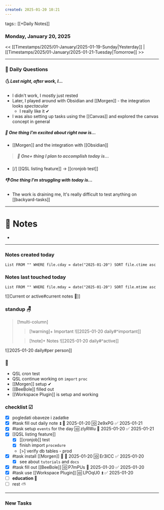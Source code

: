 ```yaml
---
created: 2025-01-20 10:21
---
```

tags:: [[+Daily Notes]]

### Monday, January 20, 2025

<< [[Timestamps/2025/01-January/2025-01-19-Sunday|Yesterday]] | [[Timestamps/2025/01-January/2025-01-21-Tuesday|Tomorrow]] >>

---
### 📅 Daily Questions
##### 🌜 **Last night, after work, I...**
- I didn't work, I mostly just rested
- Later, I played around with Obsidian and [[Morgen]] - the integration looks *spectacular*
	- I really like it ✔
- I was also setting up tasks using the [[Canvas]] and explored the canvas concept in general

##### 🙌 **One thing I'm excited about right now is...**
- [[Morgen]] and the integration with [[Obsidian]]

> ##### 🚀 **One+ thing I plan to accomplish today is...**
- [/] [[QSL listing feature]] -> [[cronjob test]]

##### 👎 **One thing I'm struggling with today is...**
- The work is draining me, It's really difficult to test anything on [[backyard-tasks]]

---
# 📝 Notes
- 

---
### Notes created today
```dataview
List FROM "" WHERE file.cday = date("2025-01-20") SORT file.ctime asc
```
### Notes last touched today
```dataview
List FROM "" WHERE file.mday = date("2025-01-20") SORT file.mtime asc
`````


![[Current or active#current notes 📓]]

### standup 🪑

> [!multi-column]
>> [!warning]+ Important
>> ![[2025-01-20 daily#^important]]
>
>> [!note]+ Notes
>> ![[2025-01-20 daily#^active]]

![[2025-01-20 daily#per person]]

###  🎏
- QSL cron test
- QSL continue working on `import` `proc`
- [[Morgen]] setup ✔
- [[BeeBole]] filled out
- [[Workspace Plugin]] is setup and working

### checklist ☑
- [x] pogledati  obaveze i zadatke
- [x] #task fill out daily note ⏫ 📅 2025-01-20 🆔 2e9xPG ✅ 2025-01-21
- [x] #task setup `events` for the day 🆔 zlyRWu 📅 2025-01-20 ✅ 2025-01-21
- [x] [[QSL listing feature]]
	- [x] [[cronjob]] test
	- [x] finish import `procedure`
	- [>] verify db tables - prod
- [x] #task install [[Morgen]] 🔼 📅 2025-01-20 🆔 Er3ICC ✅ 2025-01-20
	- [x] see about `tutorials` and `docs`
- [x] #task fill out [[BeeBole]] 🆔 P7mPUs 📅 2025-01-20 ✅ 2025-01-20
- [x] #task use [[Workspace Plugin]] 🆔 LPOqU0 ⏫ ✅ 2025-01-20
- [ ] **education 🎒**
- [ ] rest ⛅

---
### New Tasks
